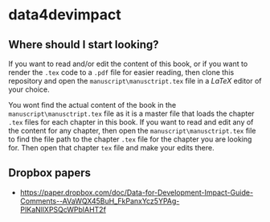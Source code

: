 # data4devimpact

## Where should I start looking?

If you want to read and/or edit the content of this book, or if you want to render the `.tex` code to a `.pdf` file for easier reading, then clone this repository and open the `manuscript\manusctript.tex` file in a _LaTeX_ editor of your choice.

You wont find the actual content of the book in the `manuscript\manusctript.tex` file as it is a master file that loads the chapter `.tex` files for each chapter in this book. If you want to read and edit any of the content for any chapter, then open the `manuscript\manusctript.tex` file to find the file path to the chapter `.tex` file for the chapter you are looking for. Then open that chapter `tex` file and make your edits there.

## Dropbox papers
* https://paper.dropbox.com/doc/Data-for-Development-Impact-Guide-Comments--AVaWQX45BuH_FkPanxYcz5YPAg-PIKaNllXPSQcWPblAHT2f
